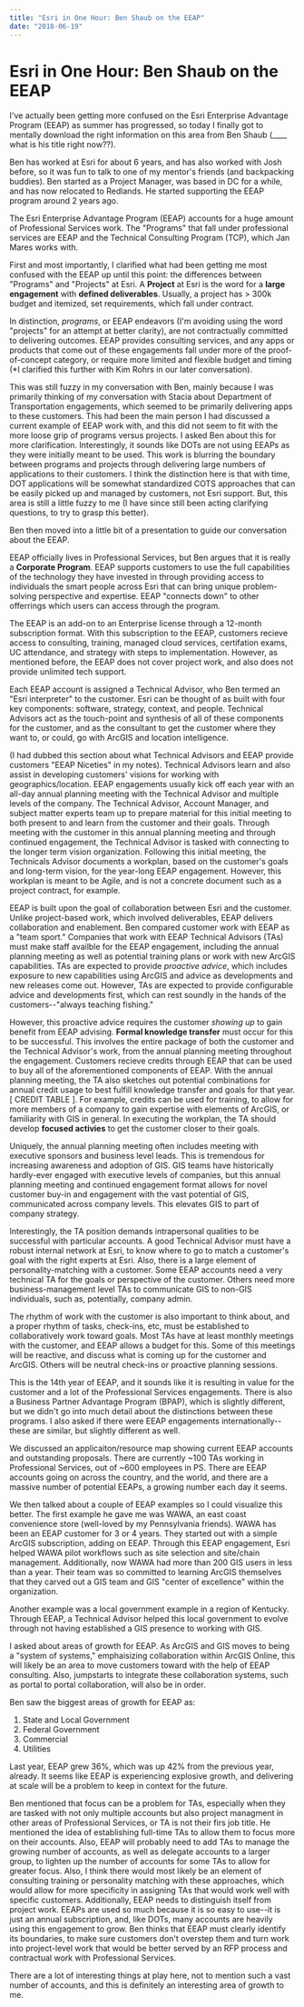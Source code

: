 ```yaml
---
title: "Esri in One Hour: Ben Shaub on the EEAP"
date: "2018-06-19" 
---
```

# Esri in One Hour: Ben Shaub on the EEAP 

I've actually been getting more confused on the Esri Enterprise Advantage Program (EEAP) as summer has progressed, so today I finally got to mentally download the right information on this area from Ben Shaub (____ what is his title right now??). 

Ben has worked at Esri for about 6 years, and has also worked with Josh before, so it was fun to talk to one of my mentor's friends (and backpacking buddies). Ben started as a Project Manager, was based in DC for a while, and has now relocated to Redlands. He started supporting the EEAP program around 2 years ago. 

The Esri Enterprise Advantage Program (EEAP) accounts for a huge amount of Professional Services work. The "Programs" that fall under professional services are EEAP and the Technical Consulting Program (TCP), which Jan Mares works with. 

First and most importantly, I clarified what had been getting me most confused with the EEAP up until this point: the differences between "Programs" and "Projects" at Esri. A __Project__ at Esri is the word for a __large engagement__ with __defined deliverables__. Usually, a project has > 300k budget and itemized, set requirements, which fall under contract. 

In distinction, *programs*, or EEAP endeavors (I'm avoiding using the word "projects" for an attempt at better clarity), are not contractually committed to delivering outcomes. EEAP provides consulting services, and any apps or products that come out of these engagements fall under more of the proof-of-concept category, or require more limited and flexible budget and timing (*I clarified this further with Kim Rohrs in our later conversation). 

This was still fuzzy in my conversation with Ben, mainly because I was primarily thinking of my conversation with Stacia about Department of Transportation engagements, which seemed to be primarily delivering apps to these customers. This had been the main person I had discussed a current example of EEAP work with, and this did not seem to fit with the more loose grip of programs versus projects. I asked Ben about this for more clarification. Interestingly, it sounds like DOTs are not using EEAPs as they were initially meant to be used. This work is blurring the boundary between programs and projects through delivering large numbers of applications to their customers. I think the distinction here is that with time, DOT applications will be somewhat standardized COTS approaches that can be easily picked up and managed by customers, not Esri support. But, this area is still a little fuzzy to me (I have since still been acting clarifying questions, to try to grasp this better). 

Ben then moved into a little bit of a presentation to guide our conversation about the EEAP. 

EEAP officially lives in Professional Services, but Ben argues that it is really a __Corporate Program__. EEAP supports customers to use the full capabilities of the technology they have invested in through providing access to individuals the smart people across Esri that can bring unique problem-solving perspective and expertise. EEAP "connects down" to other offerrings which users can access through the program. 

The EEAP is an add-on to an Enterprise license through a 12-month subscription format. With this subscription to the EEAP, customers recieve access to consulting, training, managed cloud services, certifation exams, UC attendance, and strategy with steps to implementation. However, as mentioned before, the EEAP does not cover project work, and also does not provide unlimited tech support. 

Each EEAP account is assigned a Technical Advisor, who Ben termed an "Esri interpreter" to the customer. Esri can be thought of as built with four key components: software, strategy, context, and people. Technical Advisors act as the touch-point and synthesis of all of these components for the customer, and as the consultant to get the customer where they want to, or could, go with ArcGIS and location intelligence. 

(I had dubbed this section about what Technical Advisors and EEAP provide customers "EEAP Niceties" in my notes). Technical Advisors learn and also assist in developing customers' visions for working with geographics/location. EEAP engagements usually kick off each year with an all-day annual planning meeting with the Technical Advisor and multiple levels of the company. The Technical Advisor, Account Manager, and subject matter experts team up to prepare material for this initial meeting to both present to and learn from the customer and their goals. Through meeting with the customer in this annual planning meeting and through continued engagement, the Technical Advisor is tasked with connecting to the longer term vision organization. Following this initial meeting, the Technicals Advisor documents a workplan, based on the customer's goals and long-term vision, for the year-long EEAP engagement. However, this workplan is meant to be Agile, and is not a concrete document such as a project contract, for example. 

EEAP is built upon the goal of collaboration between Esri and the customer. Unlike project-based work, which involved deliverables, EEAP delivers collaboration and enablement. Ben compared customer work with EEAP as a "team sport." Companies that work with EEAP Technical Advisors (TAs) must make staff availble for the EEAP engagement, including the annual planning meeting as well as potential training plans or work with new ArcGIS capabilities. TAs are expected to provide *proactive advice*, which includes exposure to new capabilities using ArcGIS and advice as developments and new releases come out. However, TAs are expected to provide configurable advice and developments first, which can rest soundly in the hands of the customers--"always teaching fishing." 

However, this proactive advice requires the customer *showing up* to gain benefit from EEAP advising. __Formal knowledge transfer__ must occur for this to be successful. This involves the entire package of both the customer and the Technical Advisor's work, from the annual planning meeting throughout the engagement. Customers recieve credits through EEAP that can be used to buy all of the aforementioned components of EEAP. With the annual planning meeting, the TA also sketches out potential combinations for annual credit usage to best fulfill knowledge transfer and goals for that year. [   CREDIT TABLE   ]. For example, credits can be used for training, to allow for more members of a company to gain expertise with elements of ArcGIS, or familiarity with GIS in general. In executing the workplan, the TA should develop __focused activies__ to get the customer closer to their goals. 

Uniquely, the annual planning meeting often includes meeting with executive sponsors and business level leads. This is tremendous for increasing awareness and adoption of GIS. GIS teams have historically hardly-ever engaged with executive levels of companies, but this annual planning meeting and continued engagement format allows for novel customer buy-in and engagement with the vast potential of GIS, communicated across company levels. This elevates GIS to part of company strategy. 

Interestingly, the TA position demands intrapersonal qualities to be successful with particular accounts. A good Technical Advisor must have a robust internal network at Esri, to know where to go to match a customer's goal with the right experts at Esri. Also, there is a large element of personality-matching with a customer. Some EEAP accounts need a very technical TA for the goals or perspective of the customer. Others need more business-management level TAs to communicate GIS to non-GIS individuals, such as, potentially, company admin. 

The rhythm of work with the customer is also important to think about, and a proper rhythm of tasks, check-ins, etc, must be established to collaboratively work toward goals. Most TAs have at least monthly meetings with the customer, and EEAP allows a budget for this. Some of this meetings will be reactive, and discuss what is coming up for the customer and ArcGIS. Others will be neutral check-ins or proactive planning sessions. 

This is the 14th year of EEAP, and it sounds like it is resulting in value for the customer and a lot of the Professional Services engagements. There is also a Business Partner Advantage Program (BPAP), which is slightly different, but we didn't go into much detail about the distinctions between these programs. I also asked if there were EEAP engagements internationally--these are similar, but slightly different as well. 

We discussed an applicaiton/resource map showing current EEAP accounts and outstanding proposals. There are currently ~100 TAs working in Professional Services, out of ~600 employees in PS. There are EEAP accounts going on across the country, and the world, and there are a massive number of potential EEAPs, a growing number each day it seems. 

We then talked about a couple of EEAP examples so I could visualize this better. The first example he gave me was WAWA, an east coast convenience store (well-loved by my Pennsylvania friends). WAWA has been an EEAP customer for 3 or 4 years. They started out with a simple ArcGIS subscription, adding on EEAP. Through this EEAP engagement, Esri helped WAWA pilot workflows such as site selection and site/chain management. Additionally, now WAWA had more than 200 GIS users in less than a year. Their team was so committed to learning ArcGIS themselves that they carved out a GIS team and GIS "center of excellence" within the organization. 

Another example was a local government example in a region of Kentucky. Through EEAP, a Technical Advisor helped this local government to evolve through not having established a GIS presence to working with GIS. 

I asked about areas of growth for EEAP. As ArcGIS and GIS moves to being a "system of systems," emphaisizing collaboration within ArcGIS Online, this will likely be an area to move customers toward with the help of EEAP consulting. Also, jumpstarts to integrate these collaboration systems, such as portal to portal collaboration, will also be in order. 

Ben saw the biggest areas of growth for EEAP as: 
1. State and Local Government 
2. Federal Government 
3. Commercial 
4. Utilities 

Last year, EEAP grew 36%, which was up 42% from the previous year, already. It seems like EEAP is experiencing explosive growth, and delivering at scale will be a problem to keep in context for the future. 

Ben mentioned that focus can be a problem for TAs, especially when they are tasked with not only multiple accounts but also project managment in other areas of Professional Services, or TA is not their firs job title. He mentioned the idea of establishing full-time TAs to allow them to focus more on their accounts. Also, EEAP will probably need to add TAs to manage the growing number of accounts, as well as delegate accounts to a larger group, to lighten up the number of accounts for some TAs to allow for greater focus. Also, I think there would most likely be an element of consulting training or personality matching with these approaches, which would allow for more specificity in assigning TAs that would work well with specific customers. Additionally, EEAP needs to distinguish itself from project work. EEAPs are used so much because it is so easy to use--it is just an annual subscription, and, like DOTs, many accounts are heavily using this engagement to grow. Ben thinks that EEAP must clearly identify its boundaries, to make sure customers don't overstep them and turn work into project-level work that would be better served by an RFP process and contractual work with Professional Services.

There are a lot of interesting things at play here, not to mention such a vast number of accounts, and this is definitely an interesting area of growth to me. 
